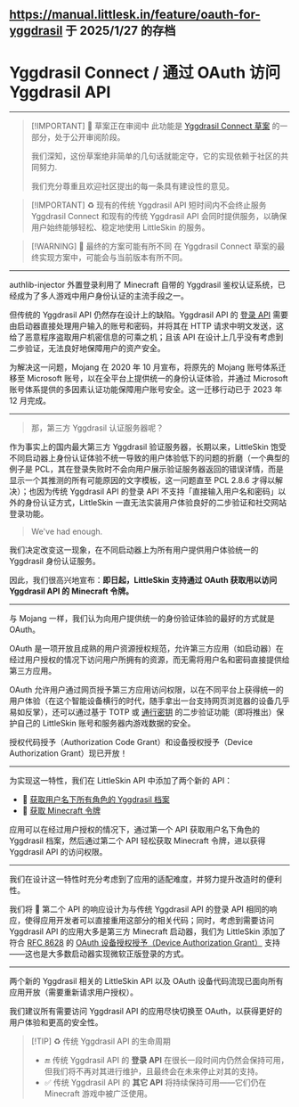 https://manual.littlesk.in/feature/oauth-for-yggdrasil
于 2025/1/27 的存档
---
# Yggdrasil Connect / 通过 OAuth 访问 Yggdrasil API

<!-- @include: @/advanced/for-experts.template.md -->
<!-- @include: @/pay-for-minecraft.template.md -->


---

> [!IMPORTANT] 🔎 草案正在审阅中
> 此功能是 [Yggdrasil Connect 草案](https://github.com/yushijinhun/authlib-injector/issues/268) 的一部分，处于公开审阅阶段。
>
> 我们深知，这份草案绝非简单的几句话就能定夺，它的实现依赖于社区的共同努力.
>
> 我们充分尊重且欢迎社区提出的每一条具有建设性的意见。

> [!IMPORTANT] ♻️ 现有的传统 Yggdrasil API 短时间内不会终止服务
> Yggdrasil Connect 和现有的传统 Yggdrasil API 会同时提供服务，以确保用户始终能够轻松、稳定地使用 LittleSkin 的服务。

> [!WARNING] 🐞 最终的方案可能有所不同
> 在 Yggdrasil Connect 草案的最终实现方案中，可能会与当前版本有所不同。

---

authlib-injector 外置登录利用了 Minecraft 自带的 Yggdrasil 鉴权认证系统，已经成为了多人游戏中用户身份认证的主流手段之一。

但传统的 Yggdrasil API 仍然存在设计上的缺陷。Yggdrasil API 的 [登录 API](https://github.com/yushijinhun/authlib-injector/wiki/Yggdrasil-%E6%9C%8D%E5%8A%A1%E7%AB%AF%E6%8A%80%E6%9C%AF%E8%A7%84%E8%8C%83#%E7%99%BB%E5%BD%95) 需要由启动器直接处理用户输入的账号和密码，并将其在 HTTP 请求中明文发送，这给了恶意程序盗取用户机密信息的可乘之机；且该 API 在设计上几乎没有考虑到二步验证，无法良好地保障用户的资产安全。

为解决这一问题，Mojang 在 2020 年 10 月宣布，将原先的 Mojang 账号体系迁移至 Microsoft 账号，以在全平台上提供统一的身份认证体验，并通过 Microsoft 账号体系提供的多因素认证功能保障用户账号安全。这一迁移行动已于 2023 年 12 月完成。

---

> 那，第三方 Yggdrasil 认证服务器呢？

作为事实上的国内最大第三方 Yggdrasil 验证服务器，长期以来，LittleSkin 饱受不同启动器上身份认证体验不统一导致的用户体验低下的问题的折磨（一个典型的例子是 PCL，其在登录失败时不会向用户展示验证服务器返回的错误详情，而是显示一个其推测的所有可能原因的文字模板，这一问题直至 PCL 2.8.6 才得以解决）；也因为传统 Yggdrasil API 的登录 API 不支持「直接输入用户名和密码」以外的身份认证方式，LittleSkin 一直无法实装用户体验良好的二步验证和社交网站登录功能。

> We've had enough.

我们决定改变这一现象，在不同启动器上为所有用户提供用户体验统一的 Yggdrasil 身份认证服务。

因此，我们很高兴地宣布：**即日起，LittleSkin 支持通过 OAuth 获取用以访问 Yggdrasil API 的 Minecraft 令牌。**

---

与 Mojang 一样，我们认为向用户提供统一的身份验证体验的最好的方式就是 OAuth。

OAuth 是一项开放且成熟的用户资源授权规范，允许第三方应用（如启动器）在经过用户授权的情况下访问用户所拥有的资源，而无需将用户名和密码直接提供给第三方应用。

OAuth 允许用户通过网页授予第三方应用访问权限，以在不同平台上获得统一的用户体验（在这个智能设备横行的时代，随手拿出一台支持网页浏览器的设备几乎易如反掌），还可以通过基于 TOTP 或 [通行密钥](./passkey-login.md) 的二步验证功能（即将推出）保护自己的 LittleSkin 账号和服务器内游戏数据的安全。

<NCard title="✨ 了解现在可用的 OAuth 授权方式" link="/advanced/oauth2/" >
授权代码授予（Authorization Code Grant）和设备授权授予（Device Authorization Grant）现已开放！
</NCard>

---

为实现这一特性，我们在 LittleSkin API 中添加了两个新的 API：

- 📁 [获取用户名下所有角色的 Yggdrasil 档案](../advanced/api.md#get-all-yggdrail-profiles-of-user)
- 🔑 [获取 Minecraft 令牌](../advanced/api.md#get-minecraft-token)

应用可以在经过用户授权的情况下，通过第一个 API 获取用户名下角色的 Yggdrasil 档案，然后通过第二个 API 轻松获取 Minecraft 令牌，进以获得 Yggdrasil API 的访问权限。

---

我们在设计这一特性时充分考虑到了应用的适配难度，并努力提升改造时的便利性。

我们将 🔑 第二个 API 的响应设计为与传统 Yggdrasil API 的登录 API 相同的响应，使得应用开发者可以直接重用这部分的相关代码；同时，考虑到需要访问 Yggdrasil API 的应用大多是第三方 Minecraft 启动器，我们为 LittleSkin 添加了符合 [RFC 8628](https://datatracker.ietf.org/doc/html/rfc8628) 的 [OAuth 设备授权授予（Device Authorization Grant）](../advanced/oauth2/device-authorization-grant.md) 支持——这也是大多数启动器实现微软正版登录的方式。

---

两个新的 Yggdrasil 相关的 LittleSkin API 以及 OAuth 设备代码流现已面向所有应用开放（需要重新请求用户授权）。

我们建议所有需要访问 Yggdrasil API 的应用尽快切换至 OAuth，以获得更好的用户体验和更高的安全性。

> [!TIP] ♻️ 传统 Yggdrasil API 的生命周期
>
> - 🔚 传统 Yggdrasil API 的 **登录 API** 在很长一段时间内仍然会保持可用，但我们将不再对其进行维护，且最终会在未来停止对其的支持。
> - ✅ 传统 Yggdrasil API 的 **其它 API** 将持续保持可用——它们仍在 Minecraft 游戏中被广泛使用。